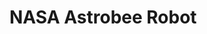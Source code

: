 # NASA Astrobee Robot

<div id="example"></div>
<script type="application/javascript">
  new Vue({
    el: '#example',
    template: '<live-code class="full" :template="code" mode="html>iframe" :debounce="200" />',
    data: {
      code:
`
<!--
  Collada model of NASA's Astrobee robot loaded into a space station scene.
  Model from https://github.com/nasa/astrobee_media/tree/master/astrobee_freeflyer/meshes.
-->

<script src="${location.origin+location.pathname}global.js"><\/script>

<style>
  html,
  body {
    width: 100%;
    height: 100%;
    margin: 0;
    background: #27304d;
  }
  lume-scene {
    touch-action: none;
  }
</style>

<astrobee-app id="astrobee">

<script>
  const {useDefaultNames, booleanAttribute, Element, element, attribute, html} = LUME

  const bodyModelUrl = '${location.origin+location.pathname}examples/nasa-astrobee-robot/astrobee/body.dae'
  const pmcModelUrl = '${location.origin+location.pathname}examples/nasa-astrobee-robot/astrobee/pmc.dae'
  const pmcSkinModelUrl = '${location.origin+location.pathname}examples/nasa-astrobee-robot/astrobee/pmc_skin_.dae'
  const pmcBumperModelUrl = '${location.origin+location.pathname}examples/nasa-astrobee-robot/astrobee/pmc_bumper.dae'

  // Find more at https://blog.kuula.co/360-images-ruben-frosali
  const lunaStation = '${location.origin+location.pathname}examples/nasa-astrobee-robot/luna-station.jpg'

  // Registers the LUME elements with their default tag names.
  useDefaultNames()

  // Long live HTML elements!

  element('astrobee-app')(
    class App extends Element {
      static observedAttributes = {
        rotationDirection: attribute.number(1),
        rotationAmount: attribute.number(1),
        rotationEnabled: attribute.boolean(true),
        view: attribute.string('free'),
      }

      rotationDirection = 1 // clockwise
      rotationAmount = 0.2 // degrees

      rotationEnabled = true
      view = 'free'

      astrobee
      sceneContainer
      loading
      models = []

      template = () => html\`
        <>
          <loading-icon ref=\${el => this.loading = el}></loading-icon>

          <div class="sceneContainer hidden" ref=\${el => this.sceneContainer = el}>
            <lume-scene webgl enable-css="false" environment=\${() => lunaStation}>
              <lume-node align-point="0.5 0.5 0.5">
                <lume-camera-rig
                  active=\${() => this.view === 'free'}
                  initial-polar-angle="30"
                  min-distance="0.4"
                  max-distance="2"
                  dolly-speed="0.002"
                  initial-distance="1"
                />
                <lume-node rotation=\${() => [this.view === 'top' ? -90 : 0, 0, 0]}>
                  <lume-perspective-camera active=\${() => this.view !== 'free'} position="0 0 0.7" />
                </lume-node>
              </lume-node>

              <lume-point-light intensity="0.3" align-point="0.5 0.5 0.5" color="#a3ffff" position="0 90 0" />
              <lume-point-light intensity="0.3" align-point="0.5 0.5 0.5" color="#a3ffff" position="0 -90 0" />
              <lume-point-light intensity="0.3" align-point="0.5 0.5 0.5" color="#a3ffff" position="0 0 90" />
              <lume-point-light intensity="0.3" align-point="0.5 0.5 0.5" color="#a3ffff" position="0 0 -90" />
              <lume-point-light intensity="0.3" align-point="0.5 0.5 0.5" color="#a3ffff" position="90 80 0" />
              <lume-point-light intensity="0.3" align-point="0.5 0.5 0.5" color="#a3ffff" position="90 -80 0" />
              <lume-point-light intensity="0.3" align-point="0.5 0.5 0.5" color="#a3ffff" position="-90 80 0" />
              <lume-point-light intensity="0.3" align-point="0.5 0.5 0.5" color="#a3ffff" position="-90 -80 0" />

              <lume-node ref=\${el => this.astrobee = el} align-point="0.5 0.5 0.5" rotation=\${() => this.astrobeeRotation}>
                <lume-collada-model ref=\${el => this.models.push(el)} src=\${() => bodyModelUrl} />
                <lume-collada-model ref=\${el => this.models.push(el)} src=\${() => pmcModelUrl} />
                <lume-collada-model ref=\${el => this.models.push(el)} src=\${() => pmcSkinModelUrl} />
                <lume-collada-model ref=\${el => this.models.push(el)} src=\${() => pmcBumperModelUrl} />

                <comment style="display:none">The other side.</comment>
                <lume-node scale="1 1 -1">
                  <lume-collada-model ref=\${el => this.models.push(el)} src=\${() => pmcModelUrl} />
                  <lume-collada-model ref=\${el => this.models.push(el)} src=\${() => pmcSkinModelUrl} />
                  <lume-collada-model ref=\${el => this.models.push(el)} src=\${() => pmcBumperModelUrl} />
                </lume-node>
              </lume-node>

              <lume-sphere
                has="basic-material"
                texture=\${() => lunaStation}
                color="white"
                align-point="0.5 0.5 0.5"
                mount-point="0.5 0.5 0.5"
                size="100 100 100"
                sidedness="double"
                cast-shadow="false"
                receive-shadow="false"
              />
            </lume-scene>
          </div>

          <div class="ui">
            <fieldset>
              <legend>Rotation</legend>
              <label>
                <input type="checkbox" checked=\${() => this.rotationEnabled} onChange=\${this.toggleRotation} />&nbsp;
                Enable rotation.
              </label>
              <br />
              <label>
                <input
                  type="checkbox"
                  checked=\${() => this.rotationDirection < 0}
                  onChange=\${this.toggleRotationDirection}
                />&nbsp;
                Clockwise rotation.
              </label>
            </fieldset>
            <fieldset>
              <legend>View</legend>
              <label>
                <input type="radio" name="side" checked=\${() => this.view === 'side'} onChange=\${this.changeView} />&nbsp;
                Side view.
              </label>
              <br />
              <label>
                <input type="radio" name="top" checked=\${() => this.view === 'top'} onChange=\${this.changeView} />&nbsp;
                Top view
              </label>
              <br />
              <label>
                <input type="radio" name="free" checked=\${() => this.view === 'free'} onChange=\${this.changeView} />&nbsp;
                Free view
              </label>
            </fieldset>
          </div>
        </>
      \`

      css = /*css*/ \`
        :host {
          width: 100%;
          height: 100%;
        }

        loading-icon {
          --loading-icon-color: 117, 199, 199; /*light teal*/
          position: absolute;
          top: 50%; left: 50%;
          transform: translate(-50%, -50%);
          width: 10px; height: 10px;
        }

        .sceneContainer { width: 100%; height: 100%; }

        .ui {
          position: absolute;
          margin: 15px;
          padding: 10px;
          top: 0;
          left: 0;
          color: white;
          font-family: sans-serif;
          background: rgba(0, 0, 0, 0.6);
          border-radius: 7px;
        }

        fieldset legend {
          color: #75c7c7;
        }
        fieldset {
          border-color: #75c7c7;
          border-radius: 4px;
        }
        fieldset:nth-child(2) legend {
          color: #c595c9;
        }
        fieldset:nth-child(2) {
          border-color: #c595c9;
        }

        .hidden { display: none; }
      \`

      astrobeeRotation = (x, y, z, _time) => [
        x,
        y + this.rotationAmount * this.rotationDirection,
        z,
      ]

      toggleRotation = () => {
        this.rotationEnabled = !this.rotationEnabled

        if (this.rotationEnabled) this.astrobee.rotation = this.astrobeeRotation
        else this.astrobee.rotation = () => false // stops rotation
      }

      toggleRotationDirection = () => (this.rotationDirection *= -1)

      changeView = (event) => {
        const input = event.target

        if (input.checked) this.view = input.name
      }

      async connectedCallback() {
        super.connectedCallback()
        const promises = []

        for (const model of this.models)
          promises.push(new Promise(resolve => model.on('MODEL_LOAD', resolve)))

        await Promise.all(promises)

        this.sceneContainer.classList.remove('hidden')
        this.loading.classList.add('hidden')
      }
    }
  )
<\/script>
`
},
})
</script>

